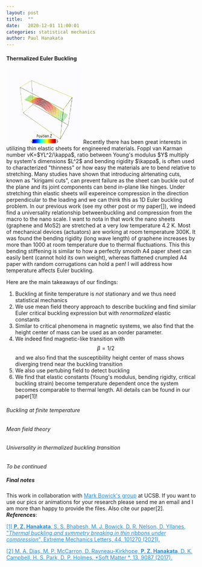 ```yaml
---
layout: post
title:  ""
date:   2020-12-01 11:00:01
categories: statistical mechanics 
author: Paul Hanakata
---
```

#### Thermalized Euler Buckling 
<img src="/img/T0.05_buckled.gif" width="200" height="200" />
Recently there has been great interests in utilizing thin elastic sheets for engineered materials. Foppl van Karman number vK=$YL^2/\kappa$, ratio between Young's modulus $Y$ multiply by system's dimensions $L^2$ and bending rigidity $\kappa$, is often used to characterized "thinness" or how easy the materials are to bend relative to stretching. Many studies have shown that introducing alrtenating cuts, known as "kirigami cuts", can prevent failure as the sheet can buckle out of the plane and its joint components can bend in-plane like hinges. Under stretching thin elastic sheets will expereince compression in the direction perpendicular to the loading and we can think this as 1D Euler buckling problem.  In our previous work (see my other post or my paper[]), we indeed find a universality relationship betweenbuckling and compression from the macro to the nano scale. I want to nota in that work the nano sheets (graphene and MoS2) are stretched at a very low temperature 4.2 K. Most of mechanical devices (actuators) are working at room temperature 300K. It was found the bending rigidity (long wave length) of graphene increases by more than 1000 at room temperature due to thermal fluctuations. This  this bending stiffening is similar to how a perfectly smooth A4 paper sheet can easily bent (cannot hold its own weight), whereas flattened crumpled A4 paper with random corrugations can hold a pen!    I will address how temperature affects Euler buckling. 

Here are the main takeaways of our findings:
1. Buckling at finite temperature is *not* stationary and we thus need statistical mechanics
2. We use mean field theory approach to describe buckling and find similar Euler critical buckling expression but with *renormalized* elastic constants 
3. Similar to critical phenomena in magnetic systems, we also find that the height center of mass can be used as an oorder parameter.
4. We indeed find magnetic-like transition with $$\beta=1/2$$ and we also find that the susceptibility height center of mass shows diverging trend near the buckling transition
5. We also use pertubing field to detect buckling 
6. We find that elastic constants (Young's modulus, bending rigidty, critical buckling strain) become temperature dependent once the system becomes comparable to thermal length. 
All details can be found in our paper[1]!

###### Buckling at finite temperature 

###### Mean field theory 

###### Universality in thermalized buckling transition 



*To be continued*
##### Final notes 
This work in collaboration with <a href="https://www.kitp.ucsb.edu/bowick" style="color:#268cd7
">Mark Bowick's group</a> at UCSB. If you want to use our pics or animations for your research please send me an email and I am more than happy to provide the files. Also cite our paper[2].
***References***:

<a href="https://www.sciencedirect.com/science/article/abs/pii/S2352431621000602" style="color:#268cd7
">[1] **P. Z. Hanakata**, S. S.  Bhabesh, M. J. Bowick, D. R. Nelson, D. Yllanes, "*Thermal buckling and symmetry breaking in thin ribbons under compression*", Extreme Mechanics Letters, 44, 101270 (2021).</a>

<a href="http://pubs.rsc.org/-/content/articlelanding/2017/sm/c7sm01693j/unauth#!divAbstract" style="color:#268cd7
">[2]  M. A. Dias, M. P. McCarron, D. Rayneau-Kirkhope, **P. Z. Hanakata**, D. K. Campbell, H. S. Park, D. P. Holmes, *Soft Matter *, 13, 9087 (2017).</a>
